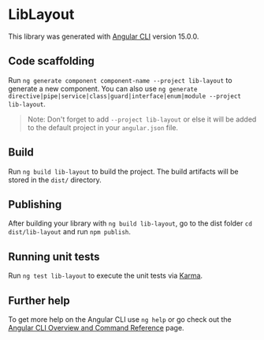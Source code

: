 # LibLayout

This library was generated with [Angular CLI](https://github.com/angular/angular-cli) version 15.0.0.

## Code scaffolding

Run `ng generate component component-name --project lib-layout` to generate a new component. You can also use `ng generate directive|pipe|service|class|guard|interface|enum|module --project lib-layout`.
> Note: Don't forget to add `--project lib-layout` or else it will be added to the default project in your `angular.json` file. 

## Build

Run `ng build lib-layout` to build the project. The build artifacts will be stored in the `dist/` directory.

## Publishing

After building your library with `ng build lib-layout`, go to the dist folder `cd dist/lib-layout` and run `npm publish`.

## Running unit tests

Run `ng test lib-layout` to execute the unit tests via [Karma](https://karma-runner.github.io).

## Further help

To get more help on the Angular CLI use `ng help` or go check out the [Angular CLI Overview and Command Reference](https://angular.io/cli) page.

